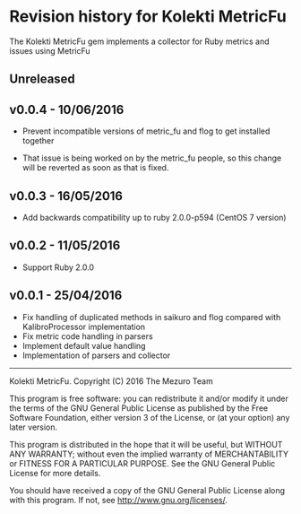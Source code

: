 # Revision history for Kolekti MetricFu

The Kolekti MetricFu gem implements a collector for Ruby metrics and issues
using MetricFu

## Unreleased

## v0.0.4 - 10/06/2016

* Prevent incompatible versions of metric_fu and flog to get installed together
 - That issue is being worked on by the metric_fu people, so this change will be
 reverted as soon as that is fixed.

## v0.0.3 - 16/05/2016

* Add backwards compatibility up to ruby 2.0.0-p594 (CentOS 7 version)

## v0.0.2 - 11/05/2016

* Support Ruby 2.0.0

## v0.0.1 - 25/04/2016

*   Fix handling of duplicated methods in saikuro and flog compared with
    KalibroProcessor implementation
*   Fix metric code handling in parsers
*   Implement default value handling
*   Implementation of parsers and collector

---

Kolekti MetricFu. Copyright (C) 2016  The Mezuro Team

This program is free software: you can redistribute it and/or modify it under
the terms of the GNU General Public License as published by the Free Software
Foundation, either version 3 of the License, or (at your option) any later
version.

This program is distributed in the hope that it will be useful, but WITHOUT
ANY WARRANTY; without even the implied warranty of MERCHANTABILITY or FITNESS
FOR A PARTICULAR PURPOSE.  See the GNU General Public License for more
details.

You should have received a copy of the GNU General Public License along with
this program.  If not, see <http://www.gnu.org/licenses/>.
